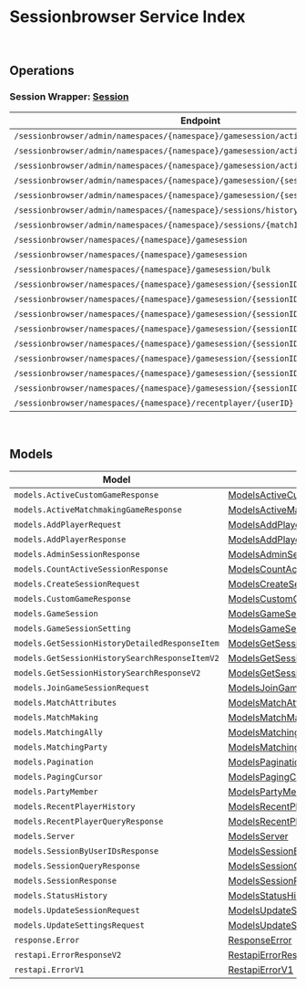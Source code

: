 # Sessionbrowser Service Index

&nbsp;  

## Operations

### Session Wrapper:  [Session](../../src/main/java/net/accelbyte/sdk/api/sessionbrowser/wrappers/Session.java)
| Endpoint | Method | ID | Class | Example |
|---|---|---|---|---|
| `/sessionbrowser/admin/namespaces/{namespace}/gamesession/active/count` | GET | GetTotalActiveSession | [GetTotalActiveSession](../../src/main/java/net/accelbyte/sdk/api/sessionbrowser/operations/session/GetTotalActiveSession.java) | [GetTotalActiveSession](../../samples/cli/src/main/java/net/accelbyte/sdk/cli/api/sessionbrowser/session/GetTotalActiveSession.java) |
| `/sessionbrowser/admin/namespaces/{namespace}/gamesession/active/custom-game` | GET | GetActiveCustomGameSessions | [GetActiveCustomGameSessions](../../src/main/java/net/accelbyte/sdk/api/sessionbrowser/operations/session/GetActiveCustomGameSessions.java) | [GetActiveCustomGameSessions](../../samples/cli/src/main/java/net/accelbyte/sdk/cli/api/sessionbrowser/session/GetActiveCustomGameSessions.java) |
| `/sessionbrowser/admin/namespaces/{namespace}/gamesession/active/matchmaking-game` | GET | GetActiveMatchmakingGameSessions | [GetActiveMatchmakingGameSessions](../../src/main/java/net/accelbyte/sdk/api/sessionbrowser/operations/session/GetActiveMatchmakingGameSessions.java) | [GetActiveMatchmakingGameSessions](../../samples/cli/src/main/java/net/accelbyte/sdk/cli/api/sessionbrowser/session/GetActiveMatchmakingGameSessions.java) |
| `/sessionbrowser/admin/namespaces/{namespace}/gamesession/{sessionID}` | GET | AdminGetSession | [AdminGetSession](../../src/main/java/net/accelbyte/sdk/api/sessionbrowser/operations/session/AdminGetSession.java) | [AdminGetSession](../../samples/cli/src/main/java/net/accelbyte/sdk/cli/api/sessionbrowser/session/AdminGetSession.java) |
| `/sessionbrowser/admin/namespaces/{namespace}/gamesession/{sessionID}` | DELETE | AdminDeleteSession | [AdminDeleteSession](../../src/main/java/net/accelbyte/sdk/api/sessionbrowser/operations/session/AdminDeleteSession.java) | [AdminDeleteSession](../../samples/cli/src/main/java/net/accelbyte/sdk/cli/api/sessionbrowser/session/AdminDeleteSession.java) |
| `/sessionbrowser/admin/namespaces/{namespace}/sessions/history/search` | GET | AdminSearchSessionsV2 | [AdminSearchSessionsV2](../../src/main/java/net/accelbyte/sdk/api/sessionbrowser/operations/session/AdminSearchSessionsV2.java) | [AdminSearchSessionsV2](../../samples/cli/src/main/java/net/accelbyte/sdk/cli/api/sessionbrowser/session/AdminSearchSessionsV2.java) |
| `/sessionbrowser/admin/namespaces/{namespace}/sessions/{matchID}/history/detailed` | GET | GetSessionHistoryDetailed | [GetSessionHistoryDetailed](../../src/main/java/net/accelbyte/sdk/api/sessionbrowser/operations/session/GetSessionHistoryDetailed.java) | [GetSessionHistoryDetailed](../../samples/cli/src/main/java/net/accelbyte/sdk/cli/api/sessionbrowser/session/GetSessionHistoryDetailed.java) |
| `/sessionbrowser/namespaces/{namespace}/gamesession` | GET | QuerySession | [QuerySession](../../src/main/java/net/accelbyte/sdk/api/sessionbrowser/operations/session/QuerySession.java) | [QuerySession](../../samples/cli/src/main/java/net/accelbyte/sdk/cli/api/sessionbrowser/session/QuerySession.java) |
| `/sessionbrowser/namespaces/{namespace}/gamesession` | POST | CreateSession | [CreateSession](../../src/main/java/net/accelbyte/sdk/api/sessionbrowser/operations/session/CreateSession.java) | [CreateSession](../../samples/cli/src/main/java/net/accelbyte/sdk/cli/api/sessionbrowser/session/CreateSession.java) |
| `/sessionbrowser/namespaces/{namespace}/gamesession/bulk` | GET | GetSessionByUserIDs | [GetSessionByUserIDs](../../src/main/java/net/accelbyte/sdk/api/sessionbrowser/operations/session/GetSessionByUserIDs.java) | [GetSessionByUserIDs](../../samples/cli/src/main/java/net/accelbyte/sdk/cli/api/sessionbrowser/session/GetSessionByUserIDs.java) |
| `/sessionbrowser/namespaces/{namespace}/gamesession/{sessionID}` | GET | GetSession | [GetSession](../../src/main/java/net/accelbyte/sdk/api/sessionbrowser/operations/session/GetSession.java) | [GetSession](../../samples/cli/src/main/java/net/accelbyte/sdk/cli/api/sessionbrowser/session/GetSession.java) |
| `/sessionbrowser/namespaces/{namespace}/gamesession/{sessionID}` | PUT | UpdateSession | [UpdateSession](../../src/main/java/net/accelbyte/sdk/api/sessionbrowser/operations/session/UpdateSession.java) | [UpdateSession](../../samples/cli/src/main/java/net/accelbyte/sdk/cli/api/sessionbrowser/session/UpdateSession.java) |
| `/sessionbrowser/namespaces/{namespace}/gamesession/{sessionID}` | DELETE | DeleteSession | [DeleteSession](../../src/main/java/net/accelbyte/sdk/api/sessionbrowser/operations/session/DeleteSession.java) | [DeleteSession](../../samples/cli/src/main/java/net/accelbyte/sdk/cli/api/sessionbrowser/session/DeleteSession.java) |
| `/sessionbrowser/namespaces/{namespace}/gamesession/{sessionID}/join` | POST | JoinSession | [JoinSession](../../src/main/java/net/accelbyte/sdk/api/sessionbrowser/operations/session/JoinSession.java) | [JoinSession](../../samples/cli/src/main/java/net/accelbyte/sdk/cli/api/sessionbrowser/session/JoinSession.java) |
| `/sessionbrowser/namespaces/{namespace}/gamesession/{sessionID}/localds` | DELETE | DeleteSessionLocalDS | [DeleteSessionLocalDS](../../src/main/java/net/accelbyte/sdk/api/sessionbrowser/operations/session/DeleteSessionLocalDS.java) | [DeleteSessionLocalDS](../../samples/cli/src/main/java/net/accelbyte/sdk/cli/api/sessionbrowser/session/DeleteSessionLocalDS.java) |
| `/sessionbrowser/namespaces/{namespace}/gamesession/{sessionID}/player` | POST | AddPlayerToSession | [AddPlayerToSession](../../src/main/java/net/accelbyte/sdk/api/sessionbrowser/operations/session/AddPlayerToSession.java) | [AddPlayerToSession](../../samples/cli/src/main/java/net/accelbyte/sdk/cli/api/sessionbrowser/session/AddPlayerToSession.java) |
| `/sessionbrowser/namespaces/{namespace}/gamesession/{sessionID}/player/{userID}` | DELETE | RemovePlayerFromSession | [RemovePlayerFromSession](../../src/main/java/net/accelbyte/sdk/api/sessionbrowser/operations/session/RemovePlayerFromSession.java) | [RemovePlayerFromSession](../../samples/cli/src/main/java/net/accelbyte/sdk/cli/api/sessionbrowser/session/RemovePlayerFromSession.java) |
| `/sessionbrowser/namespaces/{namespace}/gamesession/{sessionID}/settings` | PUT | UpdateSettings | [UpdateSettings](../../src/main/java/net/accelbyte/sdk/api/sessionbrowser/operations/session/UpdateSettings.java) | [UpdateSettings](../../samples/cli/src/main/java/net/accelbyte/sdk/cli/api/sessionbrowser/session/UpdateSettings.java) |
| `/sessionbrowser/namespaces/{namespace}/recentplayer/{userID}` | GET | GetRecentPlayer | [GetRecentPlayer](../../src/main/java/net/accelbyte/sdk/api/sessionbrowser/operations/session/GetRecentPlayer.java) | [GetRecentPlayer](../../samples/cli/src/main/java/net/accelbyte/sdk/cli/api/sessionbrowser/session/GetRecentPlayer.java) |


&nbsp;  

## Models

| Model | Class |
|---|---|
| `models.ActiveCustomGameResponse` | [ModelsActiveCustomGameResponse](../../src/main/java/net/accelbyte/sdk/api/sessionbrowser/models/ModelsActiveCustomGameResponse.java) |
| `models.ActiveMatchmakingGameResponse` | [ModelsActiveMatchmakingGameResponse](../../src/main/java/net/accelbyte/sdk/api/sessionbrowser/models/ModelsActiveMatchmakingGameResponse.java) |
| `models.AddPlayerRequest` | [ModelsAddPlayerRequest](../../src/main/java/net/accelbyte/sdk/api/sessionbrowser/models/ModelsAddPlayerRequest.java) |
| `models.AddPlayerResponse` | [ModelsAddPlayerResponse](../../src/main/java/net/accelbyte/sdk/api/sessionbrowser/models/ModelsAddPlayerResponse.java) |
| `models.AdminSessionResponse` | [ModelsAdminSessionResponse](../../src/main/java/net/accelbyte/sdk/api/sessionbrowser/models/ModelsAdminSessionResponse.java) |
| `models.CountActiveSessionResponse` | [ModelsCountActiveSessionResponse](../../src/main/java/net/accelbyte/sdk/api/sessionbrowser/models/ModelsCountActiveSessionResponse.java) |
| `models.CreateSessionRequest` | [ModelsCreateSessionRequest](../../src/main/java/net/accelbyte/sdk/api/sessionbrowser/models/ModelsCreateSessionRequest.java) |
| `models.CustomGameResponse` | [ModelsCustomGameResponse](../../src/main/java/net/accelbyte/sdk/api/sessionbrowser/models/ModelsCustomGameResponse.java) |
| `models.GameSession` | [ModelsGameSession](../../src/main/java/net/accelbyte/sdk/api/sessionbrowser/models/ModelsGameSession.java) |
| `models.GameSessionSetting` | [ModelsGameSessionSetting](../../src/main/java/net/accelbyte/sdk/api/sessionbrowser/models/ModelsGameSessionSetting.java) |
| `models.GetSessionHistoryDetailedResponseItem` | [ModelsGetSessionHistoryDetailedResponseItem](../../src/main/java/net/accelbyte/sdk/api/sessionbrowser/models/ModelsGetSessionHistoryDetailedResponseItem.java) |
| `models.GetSessionHistorySearchResponseItemV2` | [ModelsGetSessionHistorySearchResponseItemV2](../../src/main/java/net/accelbyte/sdk/api/sessionbrowser/models/ModelsGetSessionHistorySearchResponseItemV2.java) |
| `models.GetSessionHistorySearchResponseV2` | [ModelsGetSessionHistorySearchResponseV2](../../src/main/java/net/accelbyte/sdk/api/sessionbrowser/models/ModelsGetSessionHistorySearchResponseV2.java) |
| `models.JoinGameSessionRequest` | [ModelsJoinGameSessionRequest](../../src/main/java/net/accelbyte/sdk/api/sessionbrowser/models/ModelsJoinGameSessionRequest.java) |
| `models.MatchAttributes` | [ModelsMatchAttributes](../../src/main/java/net/accelbyte/sdk/api/sessionbrowser/models/ModelsMatchAttributes.java) |
| `models.MatchMaking` | [ModelsMatchMaking](../../src/main/java/net/accelbyte/sdk/api/sessionbrowser/models/ModelsMatchMaking.java) |
| `models.MatchingAlly` | [ModelsMatchingAlly](../../src/main/java/net/accelbyte/sdk/api/sessionbrowser/models/ModelsMatchingAlly.java) |
| `models.MatchingParty` | [ModelsMatchingParty](../../src/main/java/net/accelbyte/sdk/api/sessionbrowser/models/ModelsMatchingParty.java) |
| `models.Pagination` | [ModelsPagination](../../src/main/java/net/accelbyte/sdk/api/sessionbrowser/models/ModelsPagination.java) |
| `models.PagingCursor` | [ModelsPagingCursor](../../src/main/java/net/accelbyte/sdk/api/sessionbrowser/models/ModelsPagingCursor.java) |
| `models.PartyMember` | [ModelsPartyMember](../../src/main/java/net/accelbyte/sdk/api/sessionbrowser/models/ModelsPartyMember.java) |
| `models.RecentPlayerHistory` | [ModelsRecentPlayerHistory](../../src/main/java/net/accelbyte/sdk/api/sessionbrowser/models/ModelsRecentPlayerHistory.java) |
| `models.RecentPlayerQueryResponse` | [ModelsRecentPlayerQueryResponse](../../src/main/java/net/accelbyte/sdk/api/sessionbrowser/models/ModelsRecentPlayerQueryResponse.java) |
| `models.Server` | [ModelsServer](../../src/main/java/net/accelbyte/sdk/api/sessionbrowser/models/ModelsServer.java) |
| `models.SessionByUserIDsResponse` | [ModelsSessionByUserIDsResponse](../../src/main/java/net/accelbyte/sdk/api/sessionbrowser/models/ModelsSessionByUserIDsResponse.java) |
| `models.SessionQueryResponse` | [ModelsSessionQueryResponse](../../src/main/java/net/accelbyte/sdk/api/sessionbrowser/models/ModelsSessionQueryResponse.java) |
| `models.SessionResponse` | [ModelsSessionResponse](../../src/main/java/net/accelbyte/sdk/api/sessionbrowser/models/ModelsSessionResponse.java) |
| `models.StatusHistory` | [ModelsStatusHistory](../../src/main/java/net/accelbyte/sdk/api/sessionbrowser/models/ModelsStatusHistory.java) |
| `models.UpdateSessionRequest` | [ModelsUpdateSessionRequest](../../src/main/java/net/accelbyte/sdk/api/sessionbrowser/models/ModelsUpdateSessionRequest.java) |
| `models.UpdateSettingsRequest` | [ModelsUpdateSettingsRequest](../../src/main/java/net/accelbyte/sdk/api/sessionbrowser/models/ModelsUpdateSettingsRequest.java) |
| `response.Error` | [ResponseError](../../src/main/java/net/accelbyte/sdk/api/sessionbrowser/models/ResponseError.java) |
| `restapi.ErrorResponseV2` | [RestapiErrorResponseV2](../../src/main/java/net/accelbyte/sdk/api/sessionbrowser/models/RestapiErrorResponseV2.java) |
| `restapi.ErrorV1` | [RestapiErrorV1](../../src/main/java/net/accelbyte/sdk/api/sessionbrowser/models/RestapiErrorV1.java) |
